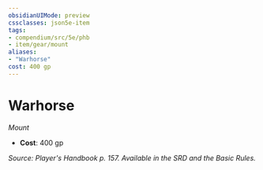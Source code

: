 ```yaml
---
obsidianUIMode: preview
cssclasses: json5e-item
tags:
- compendium/src/5e/phb
- item/gear/mount
aliases: 
- "Warhorse"
cost: 400 gp
---
```

# Warhorse
*Mount*  

- **Cost**: 400 gp

*Source: Player's Handbook p. 157. Available in the SRD and the Basic Rules.*